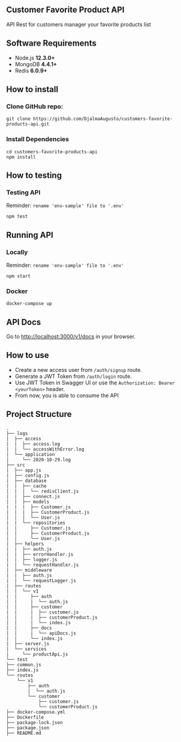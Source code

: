 ## Customer Favorite Product API

API Rest for customers manager your favorite products list

## Software Requirements

-   Node.js **12.3.0+**
-   MongoDB **4.4.1+**
-   Redis   **6.0.9+**

## How to install

### Clone GitHub repo:

```
git clone https://github.com/DjalmaAugusto/customers-favorite-products-api.git
```

### Install Dependencies

```
cd customers-favorite-products-api
npm install
```
## How to testing

### Testing API

Reminder: `rename 'env-sample' file to '.env'`

```
npm test
```

## Running API

### Locally

Reminder: `rename 'env-sample' file to '.env'`

```
npm start
```

### Docker
```
docker-compose up
```

## API Docs

Go to [http://localhost:3000/v1/docs](http://localhost:3000/v1/docs) in your browser.

## How to use

* Create a new access user from `/auth/signup` route.
* Generate a JWT Token from `/auth/login` route.
* Use JWT Token in Swagger UI or use the `Authorization: Bearer <yourToken>` header.
* From now, you is able to consume the API

## Project Structure
    .
    ├── logs
    |  ├── access
    |  |  ├── access.log
    |  |  └── accessWithError.log
    |  └── application
    |     └── 2020-10-29.log
    ├── src
    |  ├── app.js
    |  ├── config.js
    |  ├── database
    |  |  ├── cache
    |  |  |  └── redisClient.js
    |  |  ├── connect.js
    |  |  ├── models
    |  |  |  ├── Customer.js
    |  |  |  ├── CustomerProduct.js
    |  |  |  └── User.js
    |  |  └── repositories
    |  |     ├── Customer.js
    |  |     ├── CustomerProduct.js
    |  |     └── User.js
    |  ├── helpers
    |  |  ├── auth.js
    |  |  ├── errorHandler.js
    |  |  ├── logger.js
    |  |  └── requestHandler.js
    |  ├── middleware
    |  |  ├── auth.js
    |  |  └── requestLogger.js
    |  ├── routes
    |  |  └── v1
    |  |     ├── auth
    |  |     |  └── auth.js
    |  |     ├── customer
    |  |     |  ├── customer.js
    |  |     |  ├── customerProduct.js
    |  |     |  └── index.js
    |  |     ├── docs
    |  |     |  └── apiDocs.js
    |  |     └── index.js
    |  ├── server.js
    |  └── services
    |     └── productApi.js
    └── test
    ├── common.js
    ├── index.js
    └── routes
        └── v1
            ├── auth
            |  └── auth.js
            └── customer
                ├── customer.js
                └── customerProduct.js
    ├── docker-compose.yml
    ├── Dockerfile
    ├── package-lock.json
    ├── package.json
    ├── README.md
